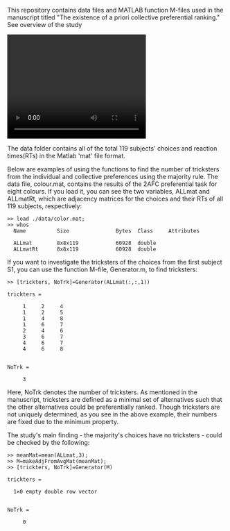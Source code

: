 This repository contains data files and MATLAB function M-files used in the manuscript titled "The existence of a priori collective preferential ranking." See overview of the study 

<video width="320" height="240" controls>
<src="https://user-images.githubusercontent.com/3262926/155797223-51f1d0d0-0855-4d0d-907f-fa5591fc6c20.mp4">
</video>



The data folder contains all of the total 119 subjects' choices and reaction times(RTs) in the Matlab 'mat' file format.  

Below are examples of using the functions to find the number of tricksters from the individual and collective preferences using the majority rule. The data file, colour.mat, contains the results of the 2AFC preferential task for eight colours. If  you load it, you can see the two variables, ALLmat and ALLmatRt, which are adjacency matrices for the choices and their RTs of all 119 subjects, respectively: 

```
>> load ./data/color.mat;
>> whos
  Name          Size               Bytes  Class     Attributes

  ALLmat        8x8x119            60928  double              
  ALLmatRt      8x8x119            60928  double              
```

If you want to investigate the tricksters of the choices from the first subject S1, you can use the function M-file, Generator.m, to find tricksters:
```
>> [trickters, NoTrk]=Generator(ALLmat(:,:,1))

trickters =

     1     2     4
     1     2     5
     1     4     8
     1     6     7
     2     4     6
     3     6     7
     4     6     7
     4     6     8


NoTrk =

     3
```
Here, NoTrk denotes the number of tricksters. As mentioned in the manuscript, tricksters are defined as a minimal set of alternatives such that the other alternatives could be preferentially ranked. Though tricksters are not uniquely determined, as you see in the above example, their numbers are fixed due to the minimum property.

The study's main finding - the majority's choices have no tricksters - could be checked by the following:

```
>> meanMat=mean(ALLmat,3);
>> M=makeAdjFromAvgMat(meanMat);
>> [trickters, NoTrk]=Generator(M)

trickters =

  1×0 empty double row vector


NoTrk =

     0
```


